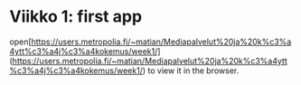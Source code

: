 # Viikko 1: first app
open[https://users.metropolia.fi/~matian/Mediapalvelut%20ja%20k%c3%a4ytt%c3%a4j%c3%a4kokemus/week1/] (https://users.metropolia.fi/~matian/Mediapalvelut%20ja%20k%c3%a4ytt%c3%a4j%c3%a4kokemus/week1/) to view it in the browser.